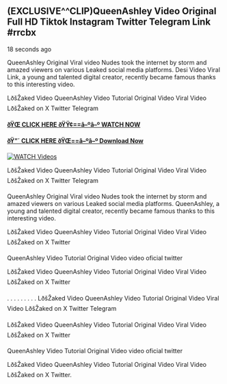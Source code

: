 ## (EXCLUSIVE^^CLIP)QueenAshley Video Original Full HD Tiktok Instagram Twitter Telegram Link #rrcbx

18 seconds ago

QueenAshley Original Viral video Nudes took the internet by storm and amazed viewers on various Leaked social media platforms. Desi Video Viral Link, a young and talented digital creator, recently became famous thanks to this interesting video.

LðšŽaked Video QueenAshley Video Tutorial Original Video Viral Video LðšŽaked on X Twitter Telegram

**[ðŸŒ CLICK HERE ðŸŸ¢==â–ºâ–º WATCH NOW](https://clips-mediaa.blogspot.com/2025/02/video-viral-download.html)**

**[ðŸ”´ CLICK HERE ðŸŒ==â–ºâ–º Download Now](https://clips-mediaa.blogspot.com/2025/02/video-viral-download.html)**

[![WATCH Videos](https://i.imgur.com/dJHk4Zq.gif)](https://clips-mediaa.blogspot.com/2025/02/video-viral-download.html)

LðšŽaked Video QueenAshley Video Tutorial Original Video Viral Video LðšŽaked on X Twitter Telegram

QueenAshley Original Viral video Nudes took the internet by storm and amazed viewers on various Leaked social media platforms. QueenAshley, a young and talented digital creator, recently became famous thanks to this interesting video.

LðšŽaked Video QueenAshley Video Tutorial Original Video Viral Video LðšŽaked on X Twitter

QueenAshley Video Tutorial Original Video video oficial twitter

LðšŽaked Video QueenAshley Video Tutorial Original Video Viral Video LðšŽaked on X Twitter

. . . . . . . . . LðšŽaked Video QueenAshley Video Tutorial Original Video Viral Video LðšŽaked on X Twitter Telegram

LðšŽaked Video QueenAshley Video Tutorial Original Video Viral Video LðšŽaked on X Twitter

QueenAshley Video Tutorial Original Video video oficial twitter

LðšŽaked Video QueenAshley Video Tutorial Original Video Viral Video LðšŽaked on X Twitter.